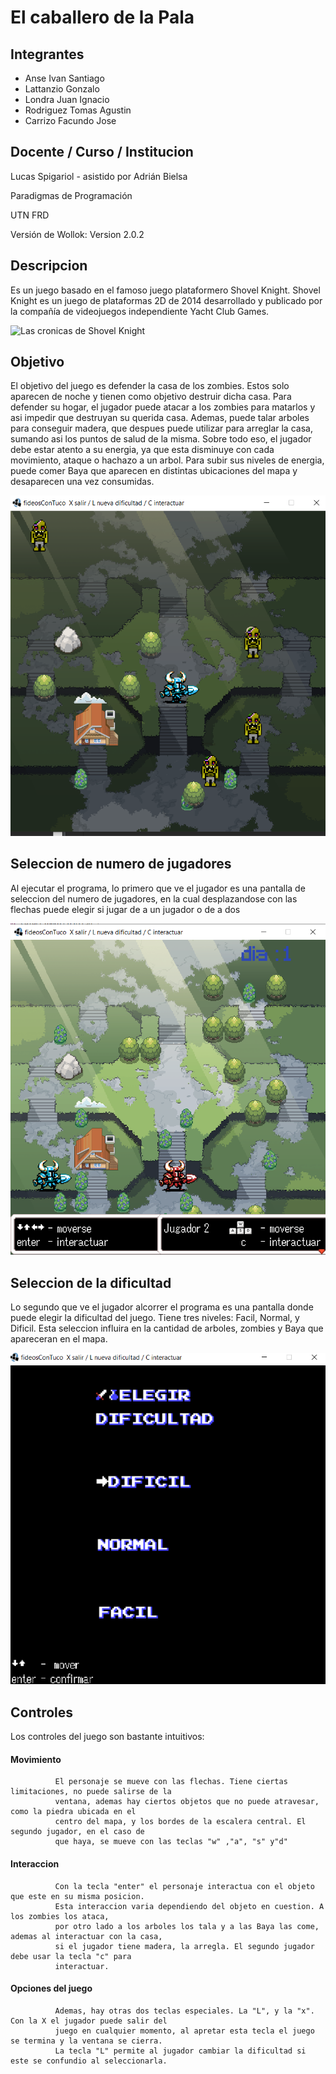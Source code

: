 # El caballero de la Pala

## Integrantes
 - Anse Ivan Santiago
 - Lattanzio Gonzalo
 - Londra Juan Ignacio
 - Rodriguez Tomas Agustin
 - Carrizo Facundo Jose
    
    
##  Docente / Curso / Institucion
 Lucas Spigariol - asistido por Adrián Bielsa
 
 Paradigmas de Programación
 
 UTN FRD
 
 Versión de Wollok:  Version 2.0.2
    
    
## Descripcion
 Es un juego basado en el famoso juego plataformero Shovel Knight. Shovel Knight es un juego de plataformas 2D de 2014 desarrollado y publicado por la compañía de videojuegos independiente Yacht Club Games.
 
 ![Las cronicas de Shovel Knight](https://i2.wp.com/www.gaymer.es/es/wp-content/uploads/2017/03/shovel_knight_3d_re_creation_by_davislim-d7ua74v.jpg?resize=750%2C400&ssl=1)
 
## Objetivo
  El objetivo del juego es defender la casa de los zombies. Estos solo aparecen de noche y tienen como objetivo destruir dicha casa. Para defender su hogar, el jugador puede atacar a los zombies para matarlos y asi impedir que destruyan su querida casa. Ademas, puede talar arboles para conseguir madera, que despues puede utilizar para arreglar la casa, sumando asi los puntos de salud de la misma. Sobre todo eso, el jugador debe estar atento a su energia, ya que esta disminuye con cada movimiento, ataque o hachazo a un arbol. Para subir sus niveles de energia, puede comer Baya que aparecen en distintas ubicaciones del mapa y desaparecen una vez consumidas.
  
  ![Mapa de noche](https://github.com/pdep-utn-frd/2021-wollok-game-object-fideoscontuco/blob/master/mapa-noche.png)
  
## Seleccion de numero de jugadores
  Al ejecutar el programa, lo primero que ve el jugador es una pantalla de seleccion del numero de jugadores, en la cual desplazandose con las flechas puede elegir si jugar de a un jugador o de a dos
 
 ![Multijugador](https://github.com/pdep-utn-frd/2021-wollok-game-object-fideoscontuco/blob/master/assets/dosjugadores.png)
  
## Seleccion de la dificultad
  Lo segundo que ve el jugador alcorrer el programa es una pantalla donde puede elegir la dificultad del juego. Tiene tres niveles: Facil, Normal, y Dificil. Esta seleccion influira en la cantidad de arboles, zombies y Baya que apareceran en el mapa.
  
  ![Pantalla de Seleccion de dificultad](https://github.com/pdep-utn-frd/2021-wollok-game-object-fideoscontuco/blob/master/seleccion-dificultad.png)

## Controles
   Los controles del juego son bastante intuitivos:
   #### Movimiento
              El personaje se mueve con las flechas. Tiene ciertas limitaciones, no puede salirse de la
              ventana, ademas hay ciertos objetos que no puede atravesar, como la piedra ubicada en el 
              centro del mapa, y los bordes de la escalera central. El segundo jugador, en el caso de 
              que haya, se mueve con las teclas "w" ,"a", "s" y"d"
   #### Interaccion
              Con la tecla "enter" el personaje interactua con el objeto que este en su misma posicion. 
              Esta interaccion varia dependiendo del objeto en cuestion. A los zombies los ataca, 
              por otro lado a los arboles los tala y a las Baya las come, ademas al interactuar con la casa, 
              si el jugador tiene madera, la arregla. El segundo jugador debe usar la tecla "c" para 
              interactuar.
   #### Opciones del juego
              Ademas, hay otras dos teclas especiales. La "L", y la "x". Con la X el jugador puede salir del
              juego en cualquier momento, al apretar esta tecla el juego se termina y la ventana se cierra. 
              La tecla "L" permite al jugador cambiar la dificultad si este se confundio al seleccionarla.
